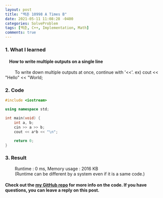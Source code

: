 ```yaml
---
layout: post
title: "백준 10998 A Times B"
date: 2021-05-11 11:08:28 -0400
categories: SolveProblem
tags: [백준, C++, Implementation, Math]
comments: true
---
```


### 1. What I learned
#### &nbsp;&nbsp;&nbsp;&nbsp;How to write multiple outputs on a single line
&nbsp;&nbsp;&nbsp;&nbsp;&nbsp;&nbsp;&nbsp;&nbsp;To write down multiple outputs at once, continue with '<<'. ex) cout << "Hello" << "World;  

### 2. Code
```cpp
#include <iostream>

using namespace std;

int main(void) {
    int a, b;
    cin >> a >> b;
    cout << a*b << "\n";

    return 0;
}
```

### 3. Result
&nbsp;&nbsp;&nbsp;&nbsp;&nbsp;&nbsp;&nbsp;&nbsp;Runtime : 0 ms, Memory usage : 2016 KB  
&nbsp;&nbsp;&nbsp;&nbsp;&nbsp;&nbsp;&nbsp;&nbsp;(Runtime can be different by a system even if it is a same code.)

#### Check out the [my GitHub repo][hyuk-gh] for more info on the code. If you have questions, you can leave a reply on this post.
[hyuk-gh]: https://github.com/dlgur1994/StudyAlgorithms
